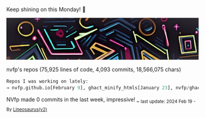 Keep shining on this Monday! 🌷

![banner](./assets/banner.jpg)

nvfp's repos (75,925 lines of code, 4,093 commits, 18,566,075 chars)

```python
Repos I was working on lately:
→ nvfp.github.io[February 9], ghact_minify_htmls[January 23], nvfp/ghact_auto_permalink[Jan 22]
```

NVfp made 0 commits in the last week, impressive!<sub> ~ last update: 2024 Feb 19 - By [Lineosaurus(v2)](https://github.com/Lineosaurus/Lineosaurus)</sub>